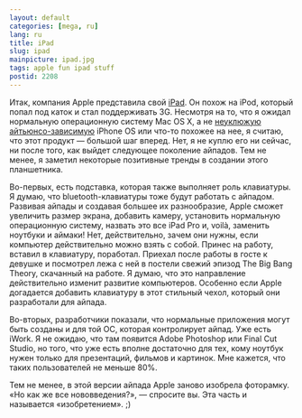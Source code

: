 ```yaml
---
layout: default
categories: [mega, ru]
lang: ru
title: iPad
slug: ipad
mainpicture: ipad.jpg
tags: apple fun ipad stuff 
postid: 2208
---
```



Итак, компания Apple представила свой <a href="http://www.apple.com/ipad/">iPad</a>. Он похож на iPod, который попал под каток и стал поддерживать 3G. Несмотря на то, что я ожидал нормальную операционную систему Mac OS X, а не <a href="/mega/ru/2009/how-do-i-live-without-a-compass-in-my-phone/">неуклюжую айтьюнсо-зависимую</a> iPhone OS или что-то похожее на нее, я считаю, что этот продукт — большой шаг вперед. Нет, я не куплю его ни сейчас, ни после того, как выйдет следующее поколение айпадов. Тем не менее, я заметил некоторые позитивные тренды в создании этого планшетника.<!--more-->

Во-первых, есть подставка, которая также выполняет роль клавиатуры. Я думаю, что bluetooth-клавиатуры тоже будут работать с айпадом. Развивая айпады и создавая большее их разнообразие, Apple сможет увеличить размер экрана, добавить камеру, установить нормальную операционную систему, назвать это все iPad Pro и, voilà, заменить ноутбуки и аймаки! Нет, действительно, зачем они нужны, если компьютер действительно можно взять с собой. Принес на работу, вставил в клавиатуру, поработал. Приехал после работы в госте к девушке и посмотрел лежа с ней в постели свежий эпизод The Big Bang Theory, скачанный на работе. Я думаю, что это направление действительно изменит развитие компьютеров. Особенно если Apple догадается добавить клавиатуру в этот стильный чехол, который они разработали для айпада.

Во-вторых, разработчики показали, что нормальные приложения могут быть созданы и для той ОС, которая контролирует айпад. Уже есть iWork. Я не ожидаю, что там появится Adobe Photoshop или Final Cut Studio, но того, что уже есть вполне достаточно для тех, кому ноутбук нужен только для презентаций, фильмов и картинок. Мне кажется, что таких пользователей не меньше 80%.

Тем не менее, в этой версии айпада Apple заново изобрела фоторамку. «Но как же все нововведения?», — спросите вы. Эта часть и называется «изобретением». ;)